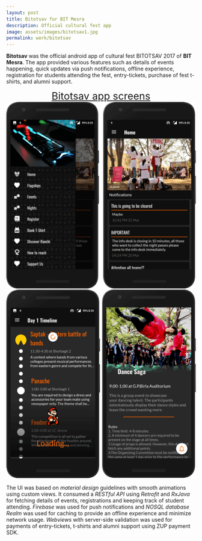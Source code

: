 ```yaml
---
layout: post
title: Bitotsav for BIT Mesra
description: Official cultural fest app
image: assets/images/bitotsav1.jpg
permalink: work/bitotsav
---
```

**Bitotsav** was the official android app of cultural fest BITOTSAV 2017 of **BIT Mesra**. The app provided 
various features such as details of events happening, quick updates via push notifications, offline experience, 
registration for students attending the fest, entry-tickets, purchase of fest t-shirts, and alumni support.

<center> <span  style="font-size:20pt; text-decoration:underline" align="middle"> Bitotsav app screens </span> </center>
<center> <img src="/assets/images/bitotsav2.png" alt="" /> <img src="/assets/images/bitotsav3.png" alt="" /> </center>

The UI was based on *material design* guidelines with smooth animations using custom views.
It consumed a *RESTful API* using *Retrofit* and *RxJava* for fetching details of events, registrations and
keeping track of student attending. *Firebase* was used for push notifications and *NOSQL database Realm*
was used for caching to provide an offline experience and minimize network usage. *Webviews* with
server-side validation was used for payments of entry-tickets, t-shirts and alumni support using ZUP payment SDK. 

